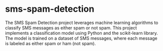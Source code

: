 # sms-spam-detection
The SMS Spam Detection project leverages machine learning algorithms to classify SMS messages as either spam or not spam. This project implements a classification model using Python and the scikit-learn library. The model is trained on a dataset of SMS messages, where each message is labeled as either spam or ham (not spam).
